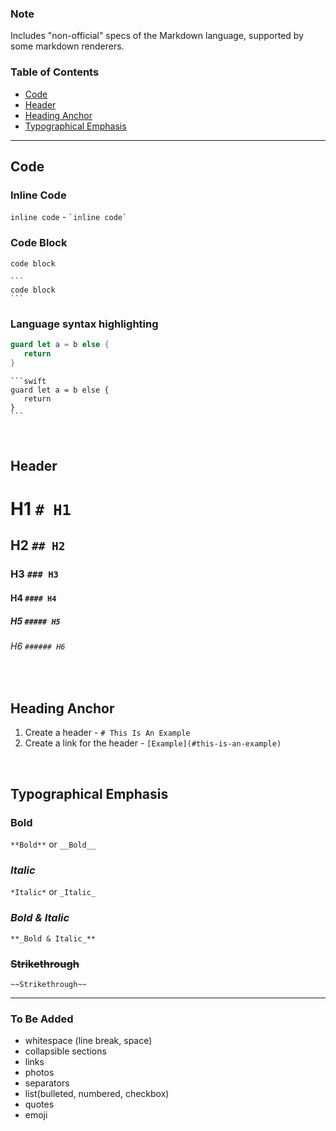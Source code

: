 ### Note
Includes "non-official" specs of the Markdown language, supported by some markdown renderers.

### Table of Contents
- [Code](#code)
- [Header](#header)
- [Heading Anchor](#heading-anchor)
- [Typographical Emphasis](#typographical-emphasis)
---
## Code 
### Inline Code <br/>
`inline code` - `` `inline code` ``
### Code Block <br/>
```
code block
```
````
```
code block
```
````
### Language syntax highlighting <br/>
```swift 
guard let a = b else {
   return 
}
```

````
```swift 
guard let a = b else {
   return 
}
```
````  

<br/>

## Header
# H1 `# H1`
## H2 `## H2`
### H3 `### H3`
#### H4 `#### H4`
##### H5 `##### H5`
###### H6 `###### H6`  

<br/>

## Heading Anchor
1. Create a header - `# This Is An Example`
2. Create a link for the header - `[Example](#this-is-an-example)`  

<br/>

## Typographical Emphasis
### **Bold** 
`**Bold**` or `__Bold__`
### *Italic* 
`*Italic*` or `_Italic_`
### **_Bold & Italic_** 
`**_Bold & Italic_**`
### ~~Strikethrough~~ 
`~~Strikethrough~~`


---
### To Be Added
- whitespace (line break, space)
- collapsible sections
- links
- photos
- separators
- list(bulleted, numbered, checkbox)
- quotes
- emoji
